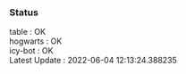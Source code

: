 ### Status


table : OK  
hogwarts : OK  
icy-bot : OK  
Latest Update : 2022-06-04 12:13:24.388235
